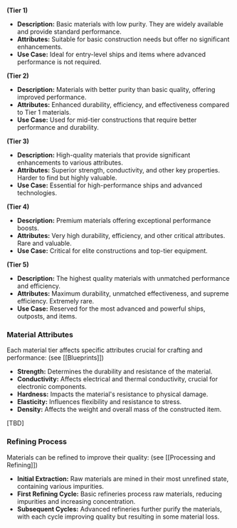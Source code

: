 
**(Tier 1)**

- **Description:** Basic materials with low purity. They are widely available and provide standard performance.
- **Attributes:** Suitable for basic construction needs but offer no significant enhancements.
- **Use Case:** Ideal for entry-level ships and items where advanced performance is not required.

 **(Tier 2)**

- **Description:** Materials with better purity than basic quality, offering improved performance.
- **Attributes:** Enhanced durability, efficiency, and effectiveness compared to Tier 1 materials.
- **Use Case:** Used for mid-tier constructions that require better performance and durability.

**(Tier 3)**

- **Description:** High-quality materials that provide significant enhancements to various attributes.
- **Attributes:** Superior strength, conductivity, and other key properties. Harder to find but highly valuable.
- **Use Case:** Essential for high-performance ships and advanced technologies.

**(Tier 4)**

- **Description:** Premium materials offering exceptional performance boosts.
- **Attributes:** Very high durability, efficiency, and other critical attributes. Rare and valuable.
- **Use Case:** Critical for elite constructions and top-tier equipment.

**(Tier 5)**

- **Description:** The highest quality materials with unmatched performance and efficiency.
- **Attributes:** Maximum durability, unmatched effectiveness, and supreme efficiency. Extremely rare.
- **Use Case:** Reserved for the most advanced and powerful ships, outposts, and items.

### Material Attributes

Each material tier affects specific attributes crucial for crafting and performance: (see [[Blueprints]])

- **Strength:** Determines the durability and resistance of the material.
- **Conductivity:** Affects electrical and thermal conductivity, crucial for electronic components.
- **Hardness:** Impacts the material's resistance to physical damage.
- **Elasticity:** Influences flexibility and resistance to stress.
- **Density:** Affects the weight and overall mass of the constructed item.

[TBD]

### Refining Process

Materials can be refined to improve their quality: (see [[Processing and Refining]])

- **Initial Extraction:** Raw materials are mined in their most unrefined state, containing various impurities.
- **First Refining Cycle:** Basic refineries process raw materials, reducing impurities and increasing concentration.
- **Subsequent Cycles:** Advanced refineries further purify the materials, with each cycle improving quality but resulting in some material loss.